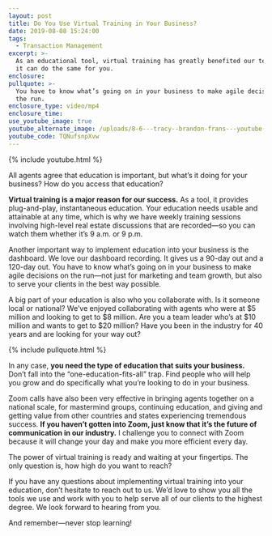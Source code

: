 ```yaml
---
layout: post
title: Do You Use Virtual Training in Your Business?
date: 2019-08-08 15:24:00
tags:
  - Transaction Management
excerpt: >-
  As an educational tool, virtual training has greatly benefited our team, and
  it can do the same for you.
enclosure:
pullquote: >-
  You have to know what’s going on in your business to make agile decisions on
  the run.
enclosure_type: video/mp4
enclosure_time:
use_youtube_image: true
youtube_alternate_image: /uploads/8-6---tracy--brandon-frans---youtube.jpg
youtube_code: TQNufsnpXvw
---
```


{% include youtube.html %}

All agents agree that education is important, but what’s it doing for your business? How do you access that education?

**Virtual training is a major reason for our success.** As a tool, it provides plug-and-play, instantaneous education. Your education needs usable and attainable at any time, which is why we have weekly training sessions involving high-level real estate discussions that are recorded—so you can watch them whether it’s 9 a.m. or 9 p.m.&nbsp;

Another important way to implement education into your business is the dashboard. We love our dashboard recording. It gives us a 90-day out and a 120-day out. You have to know what’s going on in your business to make agile decisions on the run—not just for marketing and team growth, but also to serve your clients in the best way possible.&nbsp;

A big part of your education is also who you collaborate with. Is it someone local or national? We’ve enjoyed collaborating with agents who were at $5 million and looking to get to $8 million. Are you a team leader who’s at $10 million and wants to get to $20 million? Have you been in the industry for 40 years and are looking for your way out?

{% include pullquote.html %}

In any case, **you need the type of education that suits your business.** Don’t fall into the “one-education-fits-all” trap. Find people who will help you grow and do specifically what you’re looking to do in your business.&nbsp;

Zoom calls have also been very effective in bringing agents together on a national scale, for mastermind groups, continuing education, and giving and getting value from other countries and states experiencing tremendous success. **If you haven’t gotten into Zoom, just know that it’s the future of communication in our industry.** I challenge you to connect with Zoom because it will change your day and make you more efficient every day.&nbsp;

The power of virtual training is ready and waiting at your fingertips. The only question is, how high do you want to reach?&nbsp;

If you have any questions about implementing virtual training into your education, don’t hesitate to reach out to us. We’d love to show you all the tools we use and work with you to help serve all of our clients to the highest degree. We look forward to hearing from you.&nbsp;

And remember—never stop learning\!